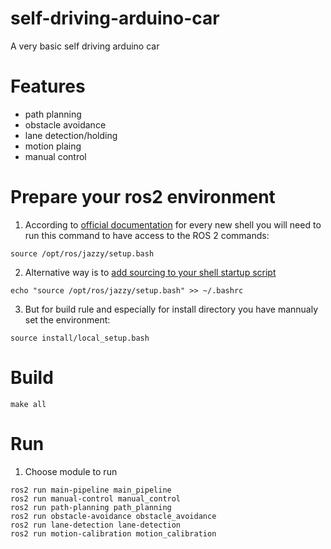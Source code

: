 # self-driving-arduino-car

A very basic self driving arduino car

# Features
- path planning
- obstacle avoidance
- lane detection/holding
- motion plaing
- manual control

# Prepare your ros2 environment
1. According to [official documentation](https://docs.ros.org/en/foxy/Tutorials/Beginner-CLI-Tools/Configuring-ROS2-Environment.html#source-the-setup-files) for every new shell you will need to run this command to have access to the ROS 2 commands:
```
source /opt/ros/jazzy/setup.bash
```
2. Alternative way is to [add sourcing to your shell startup script](https://docs.ros.org/en/foxy/Tutorials/Beginner-CLI-Tools/Configuring-ROS2-Environment.html#source-the-setup-files)
```
echo "source /opt/ros/jazzy/setup.bash" >> ~/.bashrc
```
3. But for build rule and especially for install directory you have mannualy set the environment:
```
source install/local_setup.bash
```

# Build
```
make all
```

# Run
1. Choose module to run
```
ros2 run main-pipeline main_pipeline
ros2 run manual-control manual_control
ros2 run path-planning path_planning
ros2 run obstacle-avoidance obstacle_avoidance
ros2 run lane-detection lane-detection
ros2 run motion-calibration motion_calibration
```
